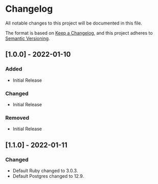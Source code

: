 # Changelog
All notable changes to this project will be documented in this file.

The format is based on [Keep a Changelog](https://keepachangelog.com/en/1.0.0/),
and this project adheres to [Semantic Versioning](https://semver.org/spec/v2.0.0.html).

## [1.0.0] - 2022-01-10
### Added
 - Initial Release
### Changed
 - Initial Release
### Removed
 - Initial Release

## [1.1.0] - 2022-01-11
### Changed
 - Default Ruby changed to 3.0.3.
 - Default Postgres changed to 12.9.
